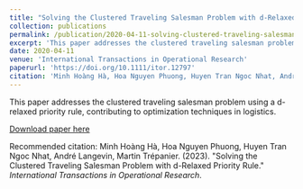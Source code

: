 ```yaml
---
title: "Solving the Clustered Traveling Salesman Problem with d-Relaxed Priority Rule"
collection: publications
permalink: /publication/2020-04-11-solving-clustered-traveling-salesman
excerpt: 'This paper addresses the clustered traveling salesman problem using a d-relaxed priority rule, contributing to optimization techniques in logistics.'
date: 2020-04-11
venue: 'International Transactions in Operational Research'
paperurl: 'https://doi.org/10.1111/itor.12797'
citation: 'Minh Hoàng Hà, Hoa Nguyen Phuong, Huyen Tran Ngoc Nhat, André Langevin, Martin Trépanier. (2023). &quot;Solving the Clustered Traveling Salesman Problem with d-Relaxed Priority Rule.&quot; <i>International Transactions in Operational Research</i>.'
---
```

This paper addresses the clustered traveling salesman problem using a d-relaxed priority rule, contributing to optimization techniques in logistics.

[Download paper here](https://doi.org/10.1111/itor.12797)

Recommended citation: Minh Hoàng Hà, Hoa Nguyen Phuong, Huyen Tran Ngoc Nhat, André Langevin, Martin Trépanier. (2023). "Solving the Clustered Traveling Salesman Problem with d-Relaxed Priority Rule." <i>International Transactions in Operational Research</i>.